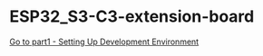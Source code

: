 # ESP32_S3-C3-extension-board

[Go to part1 - Setting Up Development Environment](Setting-Up-Development-Environment.md)


